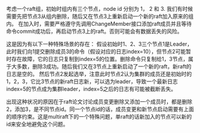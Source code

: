 考虑一个raft组，初始时组内有三个节点，node id 分别为 1， 2 和 3.
我们有时候需要先把节点3从组内删除，随后又在节点3上重新启动一个新的raft加入原来的组内。
在加入时，需要严格遵守先调用ChangeMember接口添加raft成员并且等待命令commit成功后，再启动节点3上的raft。否则可能会有数据丢失的风险。

这是因为有以下一种特殊场景的存在：
假设初始时1、2、3三个节点1是Leader，此时我们向1提交删除成员3的命令（假设对应的日志index=10），但节点2可能暂时存在故障，它的日志只复制到index=5的位置。删除命令只复制给1，3节点，属于大多数，删除3成功。随后我们又在3节点上重新启动了一个新的raft，新raft的日志是空的。
然后节点2发起选举，注意此时节点2认为集群的成员还是初始时的1，2，3，它比3节点的新raft日志新，可以选为leader，导致一个最新日志index=5的节点成为集群leader，index=5之后的日志有可能被截断丢失。

出现这种状况的原因在于raft论文讨论成员变更删除又添加一个成员时，都是删除2，添加3，是不同节点id。同一个节点id的话，成员变更和新节点启动需要有上面的顺序约束。这是multiraft下的一个特殊问题，单raft的话新加入的节点可以新的id来安全地避免这个问题。




